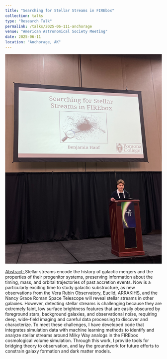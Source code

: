 ```yaml
---
title: "Searching for Stellar Streams in FIREbox"
collection: talks
type: "Research Talk"
permalink: /talks/2025-06-111-anchorage
venue: "American Astronomical Society Meeting"
date: 2025-06-11
location: "Anchorage, AK"
---
```

<img src='/images/2025_06_11_anchorage.jpg'>

<!-- long comment to take up space -->
<!-- long comment to take up space -->
<!-- long comment to take up space -->
<!-- long comment to take up space -->
<!-- long comment to take up space -->

<a href = https://ui.adsabs.harvard.edu/abs/2025AAS...24631401H/abstract> Abstract: </a> Stellar streams encode the history of galactic mergers and the properties of their progenitor systems, preserving information about the timing, mass, and orbital trajectories of past accretion events. Now is a particularly exciting time to study galactic substructure, as new observations from the Vera Rubin Observatory, Euclid, ARRAKIHS, and the Nancy Grace Roman Space Telescope will reveal stellar streams in other galaxies. However, detecting stellar streams is challenging because they are extremely faint, low surface brightness features that are easily obscured by foreground stars, background galaxies, and observational noise, requiring deep, wide-field imaging and careful data processing to discover and characterize. To meet these challenges, I have developed code that integrates simulation data with machine learning methods to identify and analyze stellar streams around Milky Way analogs in the FIREbox cosmological volume simulation. Through this work, I provide tools for bridging theory to observation, and lay the groundwork for future efforts to constrain galaxy formation and dark matter models.